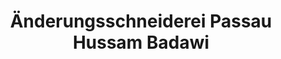 ---
title: "Änderungsschneiderei Passau Hussam Badawi"
url: /passau/aenderungsschneiderei-passau-hussam-badawi/
shop: Schneiderei
---